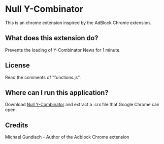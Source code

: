 Null Y-Combinator
=================

This is an chrome extension inspired by the AdBlock Chrome extension.

What does this extension do?
----------------------------

Prevents the loading of Y-Combinator News for 1 minute.

License
-------

Read the comments of "functions.js".

Where can I run this application?
---------------------------------

Download [Null Y-Combinator](https://github.com/mikhail-j/nully-comb/raw/master/bin/nullycomb.zip) and extract a .crx file that Google Chrome can open.

Credits
-------

Michael Gundlach - Author of the Adblock Chrome extension